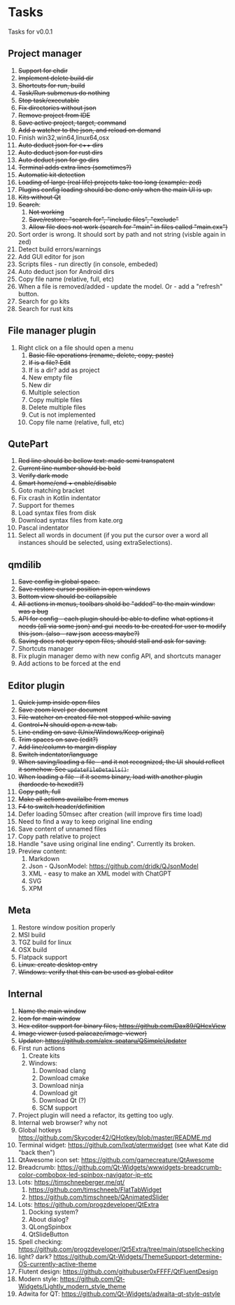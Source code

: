 # Tasks


Tasks for v0.0.1

## Project manager

1. ~~Support for chdir~~
1. ~~Implement delete build dir~~
1. ~~Shortcuts for run, build~~
1. ~~Task/Run submenus do nothing~~
1. ~~Stop task/executable~~
1. ~~Fix directories without json~~
1. ~~Remove project from IDE~~
1. ~~Save active project, target, command~~
1. ~~Add a watcher to the json, and reload on demand~~
1. Finish win32,win64,linux64,osx
1. ~~Auto deduct json for c++ dirs~~
1. ~~Auto deduct json for rust dirs~~
1. ~~Auto deduct json for go dirs~~
1. ~~Terminal adds extra lines (sometimes?)~~
1. ~~Automatic kit detection~~
1. ~~Loading of large (real life) projects take too long (example: zed)~~
1. ~~Plugins config loading should be done only when the main UI is up.~~
1. ~~Kits without Qt~~
1. ~~Search~~: 
    1. ~~Not working~~
    1. ~~Save/restore: "search for", "include files", "exclude"~~
    1. ~~Allow file does not work (search for "main" in files called "main.cxx")~~
1. Sort order is wrong. It should sort by path and not string (visble again in zed)
1. Detect build errors/warnings
1. Add GUI editor for json
1. Scripts files - run directly (in console, embeded)
1. Auto deduct json for Android dirs
1. Copy file name (relative, full, etc)
1. When a file is removed/added - update the model. Or - add a "refresh" button.
1. Search for go kits
1. Search for rust kits

## File manager plugin

1. Right click on a file should open a menu
    1. ~~Basic file operations (rename, delete, copy, paste)~~
    1. ~~If is a file? Edit~~
    1. If is a dir? add as project
    1. New empty file
    1. New dir
    1. Multiple selection
    1. Copy multiple files
    1. Delete multiple files
    1. Cut is not implemented
    1. Copy file name (relative, full, etc)

## QutePart

1. ~~Red line should be bellow text: made semi transpatent~~
1. ~~Current line number should be bold~~
1. ~~Verify dark mode~~
1. ~~Smart home/end + enable/disable~~
1. Goto matching bracket
1. Fix crash in Kotlin indentator
1. Support for themes
1. Load syntax files from disk
1. Download syntax files from kate.org
1. Pascal indentator
1. Select all words in document (if you put the cursor over a word
   all instances should be selected, using extraSelections).

## qmdilib

1. ~~Save config in global space.~~
1. ~~Save restore cursor position in open windows~~
1. ~~Bottom view should be collapsible~~
1. ~~All actions in menus, toolbars shold be "added" to the main window: was a bug~~
1. ~~API for config - each plugin should be able to define~~
   ~~what options it needs (all via some json) and gui~~
   ~~needs to be created for user to modify this json. (also - raw json~~
   ~~access maybe?)~~
1. ~~Saving does not query open files, should stall and ask for saving.~~
1. Shortcuts manager
1. Fix plugin manager demo with new config API, and shortcuts manager
1. Add actions to be forced at the end

## Editor plugin

1. ~~Quick jump inside open files~~
1. ~~Save zoom level per document~~
1. ~~File watcher on created file not stopped while saving~~
1. ~~Control+N should open a new tab.~~
1. ~~Line ending on save (Unix/Windows/Keep original)~~
1. ~~Trim spaces on save (edit?)~~
1. ~~Add line/column to margin display~~
1. ~~Switch indentator/language~~
1. ~~When saving/loading a file - and it not recognized, the UI~~
   ~~should reflect it somehow. See `updateFileDetails()`.~~
1. ~~When loading a file - if it seems binary, load with another plugin~~
  ~~(hardocde to hexedit?)~~
1. ~~Copy path, full~~
1. ~~Make all actions availalbe from menus~~
1. ~~F4 to switch header/definition~~
1. Defer loading 50msec after creation (will improve firs time load)
1. Need to find a way to keep original line ending
1. Save content of unnamed files
1. Copy path relative to project
1. Handle "save using original line ending". Currently its broken.
1. Preview content:
    1. Markdown
    1. Json - QJsonModel: https://github.com/dridk/QJsonModel
    1. XML - easy to make an XML model with ChatGPT
    1. SVG
    1. XPM 

## Meta

1. Restore window position properly
1. MSI build
1. TGZ build for linux
1. OSX build
1. Flatpack support
1. ~~Linux: create desktop entry~~
1. ~~Windows: verify that this can be used as global editor~~


## Internal

1. ~~Name the main window~~
1. ~~Icon for main window~~
1. ~~Hex editor support for binary files, https://github.com/Dax89/QHexView~~
1. ~~Image viewer (used palacaze/image-viewer)~~
1. ~~Updater: https://github.com/alex-spataru/QSimpleUpdater~~
1. First run actions
    1. Create kits
    1. Windows:
        1. Download clang
        1. Download cmake
        1. Download ninja
        1. Download git
        1. Download Qt (?)
        1. SCM support
1. Project plugin will need a refactor, its getting too ugly.
1. Internal web browser? why not
1. Global hotkeys https://github.com/Skycoder42/QHotkey/blob/master/README.md
1. Terminal widget: https://github.com/lxqt/qtermwidget (see what Kate did "back then")
1. QtAwesome icon set: https://github.com/gamecreature/QtAwesome
1. Breadcrumb: https://github.com/Qt-Widgets/wwwidgets-breadcrumb-color-combobox-led-spinbox-navigator-ip-etc
1. Lots: https://timschneeberger.me/qt/
    1. https://github.com/timschneeb/FlatTabWidget
    1. https://github.com/timschneeb/QAnimatedSlider
1. Lots: https://github.com/progzdeveloper/QtExtra
    1. Docking system?
    1. About dialog?
    1. QLongSpinbox
    1. QtSlideButton
1. Spell checking: https://github.com/progzdeveloper/Qt5Extra/tree/main/qtspellchecking
1. light? dark? https://github.com/Qt-Widgets/ThemeSupport-determine-OS-currently-active-theme
1. Flutent design: https://github.com/githubuser0xFFFF/QtFluentDesign
1. Modern style: https://github.com/Qt-Widgets/Lightly_modern_style_theme
1. Adwita for QT: https://github.com/Qt-Widgets/adwaita-qt-style-qstyle
